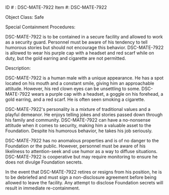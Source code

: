 ID # : DSC-MATE-7922
Item #: DSC-MATE-7922

Object Class: Safe

Special Containment Procedures:

DSC-MATE-7922 is to be contained in a secure facility and allowed to work as a security guard. Personnel must be aware of his tendency to tell humorous stories but should not encourage this behavior. DSC-MATE-7922 is allowed to wear his purple cap with a headset and red scarf while on duty, but the gold earring and cigarette are not permitted.

Description:

DSC-MATE-7922 is a human male with a unique appearance. He has a spot located on his mouth and a constant smile, giving him an approachable attitude. However, his red clown eyes can be unsettling to some. DSC-MATE-7922 wears a purple cap with a headset, a goggle on his forehead, a gold earring, and a red scarf. He is often seen smoking a cigarette.

DSC-MATE-7922's personality is a mixture of traditional values and a playful demeanor. He enjoys telling jokes and stories passed down through his family and community. DSC-MATE-7922 can have a no-nonsense attitude when it comes to security, making him a valuable asset to the Foundation. Despite his humorous behavior, he takes his job seriously.

DSC-MATE-7922 has no anomalous properties and is of no danger to the Foundation or the public. However, personnel must be aware of his likeliness to attention-seek and use humor as a way to diffuse situations. DSC-MATE-7922 is cooperative but may require monitoring to ensure he does not divulge Foundation secrets.

In the event that DSC-MATE-7922 retires or resigns from his position, he is to be debriefed and must sign a non-disclosure agreement before being allowed to leave the facility. Any attempt to disclose Foundation secrets will result in immediate re-containment.